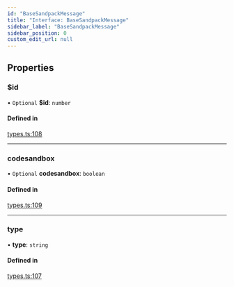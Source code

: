 ```yaml
---
id: "BaseSandpackMessage"
title: "Interface: BaseSandpackMessage"
sidebar_label: "BaseSandpackMessage"
sidebar_position: 0
custom_edit_url: null
---
```


## Properties

### $id

• `Optional` **$id**: `number`

#### Defined in

[types.ts:108](https://github.com/codesandbox/sandpack/blob/b675032/sandpack-client/src/types.ts#L108)

___

### codesandbox

• `Optional` **codesandbox**: `boolean`

#### Defined in

[types.ts:109](https://github.com/codesandbox/sandpack/blob/b675032/sandpack-client/src/types.ts#L109)

___

### type

• **type**: `string`

#### Defined in

[types.ts:107](https://github.com/codesandbox/sandpack/blob/b675032/sandpack-client/src/types.ts#L107)
